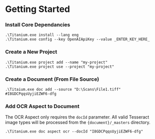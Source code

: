 # Getting Started

### Install Core Dependancies

```shell
.\Titanium.exe install --lang eng
.\Titanium.exe config --key OpenAIApiKey --value _ENTER_KEY_HERE_
```

### Create a New Project

```shell
.\Titanium.exe project add --name "my-project"
.\Titanium.exe project use --project "my-project"
```

### Create a Document (From File Source)

```shell
.\Titaium.exe doc add --source "D:\Scans\File1.tiff"
#I8GDCPqqsUyjiEZWF6-dfg
```

### Add OCR Aspect to Document

The OCR Aspect only requires the `docId` parameter. All valid Tesseract image types will be processed from the
`{document}/_masters` directory.

```shell
.\Titanium.exe doc aspect ocr --docId "I8GDCPqqsUyjiEZWF6-dfg"
```